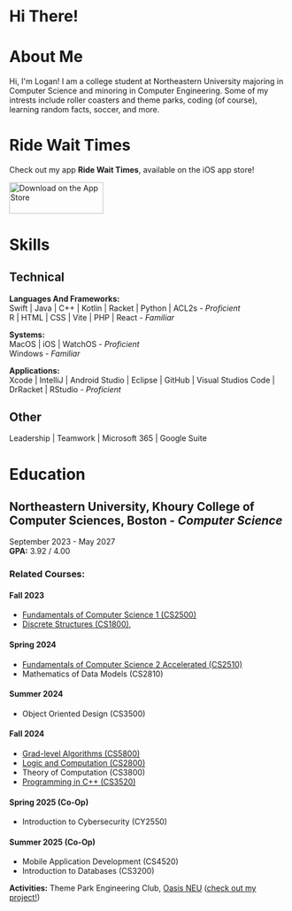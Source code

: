 # Hi There!

# About Me
Hi, I'm Logan! I am a college student at Northeastern University majoring in Computer Science and minoring in Computer Engineering. Some of my intrests include roller coasters and theme parks, coding (of course), learning random facts, soccer, and more.


# Ride Wait Times
Check out my app **Ride Wait Times**, available on the iOS app store!

<a href="https://apps.apple.com/us/app/ride-wait-times-know-the-wait/id1612176693?itscg=30200&itsct=apps_box_badge&mttnsubad=1612176693" style="display: inline-block;">
  <img src="https://toolbox.marketingtools.apple.com/api/v2/badges/download-on-the-app-store/black/en-us?releaseDate=1647388800" alt="Download on the App Store" style="width: 170px; height: 56.44px; vertical-align: middle; object-fit: contain;" />
</a>
    

# Skills
## Technical
**Languages And Frameworks:**  
Swift | Java | C++ | Kotlin | Racket | Python | ACL2s - *Proficient*  
R | HTML | CSS | Vite | PHP | React - *Familiar*

**Systems:**  
MacOS | iOS | WatchOS - *Proficient*  
Windows - *Familiar*

**Applications:**  
Xcode | IntelliJ | Android Studio | Eclipse | GitHub | Visual Studios Code | DrRacket | RStudio - *Proficient*  

## Other
Leadership | Teamwork | Microsoft 365 | Google Suite


# Education
## Northeastern University, Khoury College of Computer Sciences, Boston - *Computer Science*
September 2023 - May 2027  
**GPA:** 3.92 / 4.00

### Related Courses:
#### Fall 2023
- [Fundamentals of Computer Science 1 (CS2500)](https://pages.github.khoury.northeastern.edu/2500/2023F/)
- [Discrete Structures (CS1800)](https://course.khoury.northeastern.edu/cs1800f23/index.html),

#### Spring 2024
- [Fundamentals of Computer Science 2 Accelerated (CS2510)](https://course.ccs.neu.edu/cs2510asp24/index.html)
- Mathematics of Data Models (CS2810)

#### Summer 2024
- Object Oriented Design (CS3500)

#### Fall 2024
- [Grad-level Algorithms (CS5800)](https://www.khoury.northeastern.edu/home/vip/teach/Algorithms/html/)
- [Logic and Computation (CS2800)](https://course.khoury.northeastern.edu/cs2800f24/assignments.html)
- Theory of Computation (CS3800)
- [Programming in C++ (CS3520)](https://www.khoury.northeastern.edu/home/scooper/class/2024fa-cs3520-01/index.html)

#### Spring 2025 (Co-Op)
- Introduction to Cybersecurity (CY2550)

#### Summer 2025 (Co-Op)
- Mobile Application Development (CS4520)
- Introduction to Databases (CS3200)

**Activities:** Theme Park Engineering Club, [Oasis NEU](https://oasisneu.com) ([check out my project!](https://github.com/Oasis-NEU/s24-group10))




<!--
**loganscott74/loganscott74** is a ✨ _special_ ✨ repository because its `README.md` (this file) appears on your GitHub profile.

Here are some ideas to get you started:

- 🔭 I’m currently working on ...
- 🌱 I’m currently learning ...
- 👯 I’m looking to collaborate on ...
- 🤔 I’m looking for help with ...
- 💬 Ask me about ...
- 📫 How to reach me: ...
- 😄 Pronouns: ...
- ⚡ Fun fact: ...
-->
